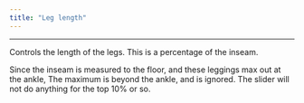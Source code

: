 ```yaml
---
title: "Leg length"
---
```


***

Controls the length of the legs. This is a percentage of the inseam. 

<note>

Since the inseam is measured to the floor, and these leggings max out at the ankle,
The maximum is beyond the ankle, and is ignored. The slider will not do anything
for the top 10% or so.

</note>




